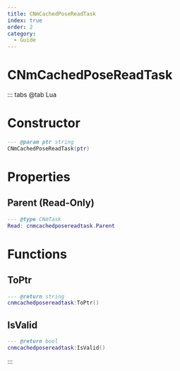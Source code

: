 ```yaml
---
title: CNmCachedPoseReadTask
index: true
order: 2
category:
  - Guide
---
```


# CNmCachedPoseReadTask

::: tabs
@tab Lua
# Constructor
```lua
--- @param ptr string
CNmCachedPoseReadTask(ptr)
```
# Properties
## Parent (Read-Only)
```lua
--- @type CNmTask
Read: cnmcachedposereadtask.Parent
```
# Functions
## ToPtr
```lua
--- @return string
cnmcachedposereadtask:ToPtr()
```
## IsValid
```lua
--- @return bool
cnmcachedposereadtask:IsValid()
```

:::